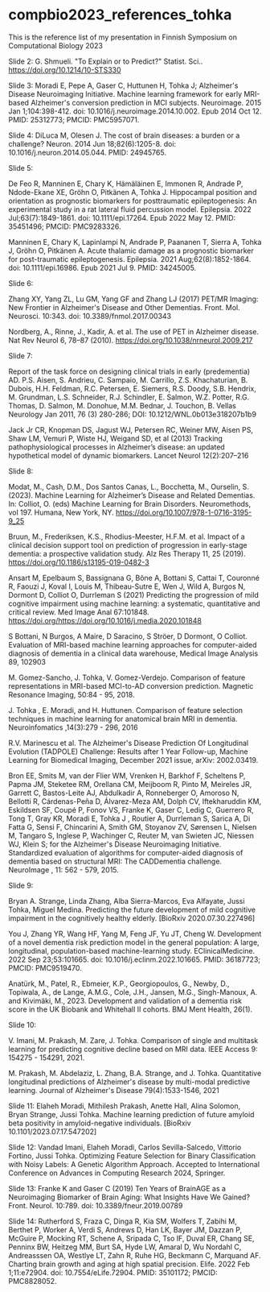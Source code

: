 # compbio2023_references_tohka

This is the reference list of my presentation in Finnish Symposium on Computational Biology 2023

Slide 2: G. Shmueli. "To Explain or to Predict?" Statist. Sci.. https://doi.org/10.1214/10-STS330

Slide 3: Moradi E, Pepe A, Gaser C, Huttunen H, Tohka J; Alzheimer's Disease Neuroimaging Initiative. Machine learning framework for early MRI-based Alzheimer's conversion prediction in MCI subjects. Neuroimage. 2015 Jan 1;104:398-412. doi: 10.1016/j.neuroimage.2014.10.002. Epub 2014 Oct 12. PMID: 25312773; PMCID: PMC5957071.

Slide 4: DiLuca M, Olesen J. The cost of brain diseases: a burden or a challenge? Neuron. 2014 Jun 18;82(6):1205-8. doi: 10.1016/j.neuron.2014.05.044. PMID: 24945765.

Slide 5: 

De Feo R, Manninen E, Chary K, Hämäläinen E, Immonen R, Andrade P, Ndode-Ekane XE, Gröhn O, Pitkänen A, Tohka J. Hippocampal position and orientation as prognostic biomarkers for posttraumatic epileptogenesis: An experimental study in a rat lateral fluid percussion model. Epilepsia. 2022 Jul;63(7):1849-1861. doi: 10.1111/epi.17264. Epub 2022 May 12. PMID: 35451496; PMCID: PMC9283326.

Manninen E, Chary K, Lapinlampi N, Andrade P, Paananen T, Sierra A, Tohka J, Gröhn O, Pitkänen A. Acute thalamic damage as a prognostic biomarker for post-traumatic epileptogenesis. Epilepsia. 2021 Aug;62(8):1852-1864. doi: 10.1111/epi.16986. Epub 2021 Jul 9. PMID: 34245005.

Slide 6: 

Zhang XY, Yang ZL, Lu GM, Yang GF and Zhang LJ (2017) PET/MR Imaging: New Frontier in Alzheimer's Disease and Other Dementias. Front. Mol. Neurosci. 10:343. doi: 10.3389/fnmol.2017.00343

Nordberg, A., Rinne, J., Kadir, A. et al. The use of PET in Alzheimer disease. Nat Rev Neurol 6, 78–87 (2010). https://doi.org/10.1038/nrneurol.2009.217

Slide 7: 

Report of the task force on designing clinical trials in early (predementia) AD. P.S. Aisen, S. Andrieu, C. Sampaio, M. Carrillo, Z.S. Khachaturian, B. Dubois, H.H. Feldman, R.C. Petersen, E. Siemers, R.S. Doody, S.B. Hendrix, M. Grundman, L.S. Schneider, R.J. Schindler, E. Salmon, W.Z. Potter, R.G. Thomas, D. Salmon, M. Donohue, M.M. Bednar, J. Touchon, B. Vellas Neurology Jan 2011, 76 (3) 280-286; DOI: 10.1212/WNL.0b013e318207b1b9

Jack Jr CR, Knopman DS, Jagust WJ, Petersen RC, Weiner MW, Aisen PS, Shaw LM, Vemuri P, Wiste HJ, Weigand SD, et al (2013) Tracking pathophysiological processes in Alzheimer’s disease: an updated hypothetical model of dynamic biomarkers. Lancet Neurol 12(2):207–216

Slide 8: 

Modat, M., Cash, D.M., Dos Santos Canas, L., Bocchetta, M., Ourselin, S. (2023). Machine Learning for Alzheimer’s Disease and Related Dementias. In: Colliot, O. (eds) Machine Learning for Brain Disorders. Neuromethods, vol 197. Humana, New York, NY. https://doi.org/10.1007/978-1-0716-3195-9_25

Bruun, M., Frederiksen, K.S., Rhodius-Meester, H.F.M. et al. Impact of a clinical decision support tool on prediction of progression in early-stage dementia: a prospective validation study. Alz Res Therapy 11, 25 (2019). https://doi.org/10.1186/s13195-019-0482-3

Ansart M, Epelbaum S, Bassignana G, Bône A, Bottani S, Cattai T, Couronné R, Faouzi J, Koval I, Louis M, Thibeau-Sutre E, Wen J, Wild A, Burgos N, Dormont D, Colliot O, Durrleman S (2021) Predicting the progression of mild cognitive impairment using machine learning: a systematic, quantitative and critical review. Med Image Anal 67:101848. https://doi.org/https://doi.org/10.1016/j.media.2020.101848

S Bottani, N Burgos, A Maire, D Saracino, S Ströer, D Dormont, O Colliot. Evaluation of MRI-based machine learning approaches for computer-aided diagnosis of dementia in a clinical data warehouse, Medical Image Analysis 89, 102903

M. Gomez-Sancho, J. Tohka, V. Gomez-Verdejo. Comparison of feature representations in MRI-based MCI-to-AD conversion prediction. Magnetic Resonance Imaging, 50:84 - 95, 2018.  

J. Tohka , E. Moradi, and H. Huttunen. Comparison of feature selection techniques in machine learning for anatomical brain MRI in dementia. Neuroinfomatics ,14(3):279 - 296, 2016 

R.V. Marinescu et al.  The Alzheimer's Disease Prediction Of Longitudinal Evolution (TADPOLE) Challenge: Results after 1 Year Follow-up,  Machine Learning for Biomedical Imaging, December 2021 issue, arXiv: 2002.03419.

Bron EE, Smits M, van der Flier WM, Vrenken H, Barkhof F, Scheltens P, Papma JM, Steketee RM, Orellana CM, Meijboom R, Pinto M, Meireles JR, Garrett C, Bastos-Leite AJ, Abdulkadir A, Ronneberger O, Amoroso N, Bellotti R, Cárdenas-Peña D, Álvarez-Meza AM, Dolph CV, Iftekharuddin KM, Eskildsen SF, Coupé P, Fonov VS, Franke K, Gaser C, Ledig C, Guerrero R, Tong T, Gray KR, Moradi E, Tohka J , Routier A, Durrleman S, Sarica A, Di Fatta G, Sensi F, Chincarini A, Smith GM, Stoyanov ZV, Sørensen L, Nielsen M, Tangaro S, Inglese P, Wachinger C, Reuter M, van Swieten JC, Niessen WJ, Klein S; for the Alzheimer's Disease Neuroimaging Initiative. Standardized evaluation of algorithms for computer-aided diagnosis of dementia based on structural MRI: The CADDementia challenge. NeuroImage , 11: 562 - 579, 2015.

Slide 9: 

Bryan A. Strange, Linda Zhang, Alba Sierra-Marcos, Eva Alfayate, Jussi Tohka, Miguel Medina. Predicting the future development of mild cognitive impairment in the cognitively healthy elderly. [BioRxiv 2020.07.30.227496]

You J, Zhang YR, Wang HF, Yang M, Feng JF, Yu JT, Cheng W. Development of a novel dementia risk prediction model in the general population: A large, longitudinal, population-based machine-learning study. EClinicalMedicine. 2022 Sep 23;53:101665. doi: 10.1016/j.eclinm.2022.101665. PMID: 36187723; PMCID: PMC9519470.

Anatürk, M., Patel, R., Ebmeier, K.P., Georgiopoulos, G., Newby, D., Topiwala, A., de Lange, A.M.G., Cole, J.H., Jansen, M.G., Singh-Manoux, A. and Kivimäki, M., 2023. Development and validation of a dementia risk score in the UK Biobank and Whitehall II cohorts. BMJ Ment Health, 26(1).

Slide 10:

V. Imani, M. Prakash, M. Zare, J. Tohka. Comparison of single and multitask learning for predicting cognitive decline based on MRI data. IEEE Access 9: 154275 - 154291, 2021.

M. Prakash, M. Abdelaziz, L. Zhang, B.A. Strange, and J. Tohka. Quantitative longitudinal predictions of Alzheimer's disease by multi-modal predictive learning. Journal of Alzheimer's Disease 79(4):1533-1546, 2021

Slide 11: 
Elaheh Moradi, Mithilesh Prakash, Anette Hall, Alina Solomon, Bryan Strange, Jussi Tohka. Machine learning prediction of future amyloid beta positivity in amyloid-negative individuals.  [BioRxiv 10.1101/2023.07.17.547202] 

Slide 12: Vandad Imani, Elaheh Moradi, Carlos Sevilla-Salcedo, Vittorio Fortino, Jussi Tohka. Optimizing Feature Selection for Binary Classification with Noisy Labels: A Genetic Algorithm Approach. Accepted to International Conference on Advances in Computing Research 2024, Springer. 

Slide 13: Franke K and Gaser C (2019) Ten Years of BrainAGE as a Neuroimaging Biomarker of Brain Aging: What Insights Have We Gained? Front. Neurol. 10:789. doi: 10.3389/fneur.2019.00789

Slide 14: Rutherford S, Fraza C, Dinga R, Kia SM, Wolfers T, Zabihi M, Berthet P, Worker A, Verdi S, Andrews D, Han LK, Bayer JM, Dazzan P, McGuire P, Mocking RT, Schene A, Sripada C, Tso IF, Duval ER, Chang SE, Penninx BW, Heitzeg MM, Burt SA, Hyde LW, Amaral D, Wu Nordahl C, Andreasssen OA, Westlye LT, Zahn R, Ruhe HG, Beckmann C, Marquand AF. Charting brain growth and aging at high spatial precision. Elife. 2022 Feb 1;11:e72904. doi: 10.7554/eLife.72904. PMID: 35101172; PMCID: PMC8828052.
